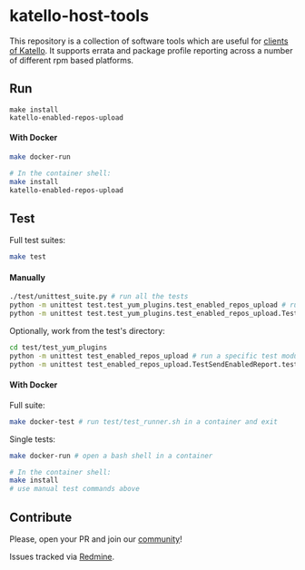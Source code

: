 # katello-host-tools

This repository is a collection of software tools which are useful for [clients of Katello](https://theforeman.org/plugins/katello/nightly/installation/clients.html). It supports errata and package profile reporting across a number of different rpm based platforms.

## Run

```
make install
katello-enabled-repos-upload
```

#### With Docker

```sh
make docker-run

# In the container shell:
make install
katello-enabled-repos-upload
```

## Test

Full test suites:

```sh
make test
```

#### Manually

```sh
./test/unittest_suite.py # run all the tests
python -m unittest test.test_yum_plugins.test_enabled_repos_upload # run a specific test module
python -m unittest test.test_yum_plugins.test_enabled_repos_upload.TestSendEnabledReport.test_send # run a specific test
```

Optionally, work from the test's directory:

```sh
cd test/test_yum_plugins
python -m unittest test_enabled_repos_upload # run a specific test module
python -m unittest test_enabled_repos_upload.TestSendEnabledReport.test_send # run a specific test
```

#### With Docker

Full suite:

```sh
make docker-test # run test/test_runner.sh in a container and exit
```

Single tests:
```sh
make docker-run # open a bash shell in a container

# In the container shell:
make install
# use manual test commands above
```

## Contribute

Please, open your PR and join our [community](https://theforeman.org/contribute.html)!

Issues tracked via [Redmine](https://projects.theforeman.org/projects/katello/).
